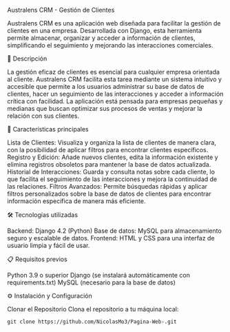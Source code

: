 Australens CRM - Gestión de Clientes

Australens CRM es una aplicación web diseñada para facilitar la gestión de clientes en una empresa. Desarrollada con Django, esta herramienta permite almacenar, organizar y acceder a información de clientes, simplificando el seguimiento y mejorando las interacciones comerciales.

📝 Descripción

La gestión eficaz de clientes es esencial para cualquier empresa orientada al cliente. Australens CRM facilita esta tarea mediante un sistema intuitivo y accesible que permite a los usuarios administrar su base de datos de clientes, hacer un seguimiento de las interacciones y acceder a información crítica con facilidad. La aplicación está pensada para empresas pequeñas y medianas que buscan optimizar sus procesos de ventas y mejorar la relación con sus clientes.

🚀 Características principales

Lista de Clientes: Visualiza y organiza la lista de clientes de manera clara, con la posibilidad de aplicar filtros para encontrar clientes específicos.
Registro y Edición: Añade nuevos clientes, edita la información existente y elimina registros obsoletos para mantener la base de datos actualizada.
Historial de Interacciones: Guarda y consulta notas sobre cada cliente, lo que facilita el seguimiento de las interacciones y mejora la continuidad de las relaciones.
Filtros Avanzados: Permite búsquedas rápidas y aplicar filtros personalizados sobre la base de datos de clientes para encontrar información específica de manera más eficiente.

🛠️ Tecnologías utilizadas

Backend: Django 4.2 (Python)
Base de datos: MySQL para almacenamiento seguro y escalable de datos.
Frontend: HTML y CSS para una interfaz de usuario limpia y fácil de usar.

📋 Requisitos previos

Python 3.9 o superior
Django (se instalará automáticamente con requirements.txt)
MySQL (necesario para la base de datos)

⚙️ Instalación y Configuración

Clonar el Repositorio
Clona el repositorio a tu máquina local:

    git clone https://github.com/NicolasMo3/Pagina-Web-.git

